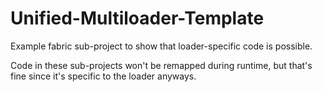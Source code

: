 # Unified-Multiloader-Template
Example fabric sub-project to show that loader-specific code is possible.

Code in these sub-projects won't be remapped during runtime, but that's fine since it's specific to the loader anyways.

